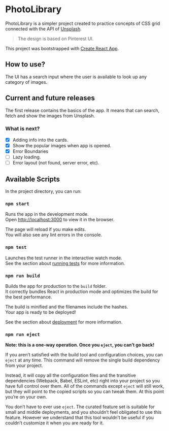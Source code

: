 # PhotoLibrary


PhotoLibrary is a simpler project created to practice concepts of CSS grid connected with the API of [Unsplash](https://unsplash.com/developers).

> The design is based on Pinterest UI.

This project was bootstrapped with [Create React App](https://github.com/facebook/create-react-app).
 
## How to use?

The UI has a search input where the user is available to look up any category of images.

## Current and future releases

The first release contains the basics of the app. It means that can search, fetch and show the images from Unsplash.

### What is next?
- [x] Adding info into the cards.
- [x] Show the popular images when app is opened.
- [x] Error Boundaries
- [ ] Lazy loading.
- [ ] Error layout (not found, server error, etc).

## Available Scripts

In the project directory, you can run:

### `npm start`

Runs the app in the development mode.<br>
Open [http://localhost:3000](http://localhost:3000) to view it in the browser.

The page will reload if you make edits.<br>
You will also see any lint errors in the console.

### `npm test`

Launches the test runner in the interactive watch mode.<br>
See the section about [running tests](https://facebook.github.io/create-react-app/docs/running-tests) for more information.

### `npm run build`

Builds the app for production to the `build` folder.<br>
It correctly bundles React in production mode and optimizes the build for the best performance.

The build is minified and the filenames include the hashes.<br>
Your app is ready to be deployed!

See the section about [deployment](https://facebook.github.io/create-react-app/docs/deployment) for more information.

### `npm run eject`

**Note: this is a one-way operation. Once you `eject`, you can’t go back!**

If you aren’t satisfied with the build tool and configuration choices, you can `eject` at any time. This command will remove the single build dependency from your project.

Instead, it will copy all the configuration files and the transitive dependencies (Webpack, Babel, ESLint, etc) right into your project so you have full control over them. All of the commands except `eject` will still work, but they will point to the copied scripts so you can tweak them. At this point you’re on your own.

You don’t have to ever use `eject`. The curated feature set is suitable for small and middle deployments, and you shouldn’t feel obligated to use this feature. However we understand that this tool wouldn’t be useful if you couldn’t customize it when you are ready for it.
